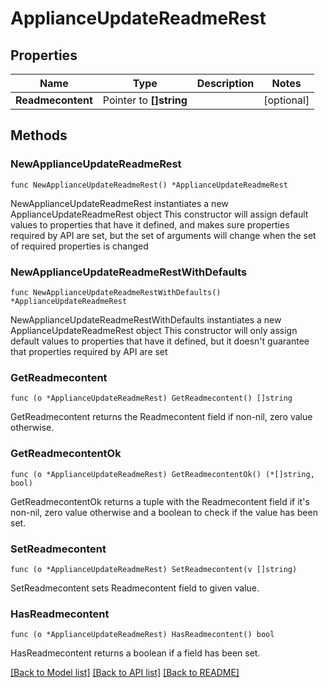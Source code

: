 # ApplianceUpdateReadmeRest

## Properties

Name | Type | Description | Notes
------------ | ------------- | ------------- | -------------
**Readmecontent** | Pointer to **[]string** |  | [optional] 

## Methods

### NewApplianceUpdateReadmeRest

`func NewApplianceUpdateReadmeRest() *ApplianceUpdateReadmeRest`

NewApplianceUpdateReadmeRest instantiates a new ApplianceUpdateReadmeRest object
This constructor will assign default values to properties that have it defined,
and makes sure properties required by API are set, but the set of arguments
will change when the set of required properties is changed

### NewApplianceUpdateReadmeRestWithDefaults

`func NewApplianceUpdateReadmeRestWithDefaults() *ApplianceUpdateReadmeRest`

NewApplianceUpdateReadmeRestWithDefaults instantiates a new ApplianceUpdateReadmeRest object
This constructor will only assign default values to properties that have it defined,
but it doesn't guarantee that properties required by API are set

### GetReadmecontent

`func (o *ApplianceUpdateReadmeRest) GetReadmecontent() []string`

GetReadmecontent returns the Readmecontent field if non-nil, zero value otherwise.

### GetReadmecontentOk

`func (o *ApplianceUpdateReadmeRest) GetReadmecontentOk() (*[]string, bool)`

GetReadmecontentOk returns a tuple with the Readmecontent field if it's non-nil, zero value otherwise
and a boolean to check if the value has been set.

### SetReadmecontent

`func (o *ApplianceUpdateReadmeRest) SetReadmecontent(v []string)`

SetReadmecontent sets Readmecontent field to given value.

### HasReadmecontent

`func (o *ApplianceUpdateReadmeRest) HasReadmecontent() bool`

HasReadmecontent returns a boolean if a field has been set.


[[Back to Model list]](../README.md#documentation-for-models) [[Back to API list]](../README.md#documentation-for-api-endpoints) [[Back to README]](../README.md)


